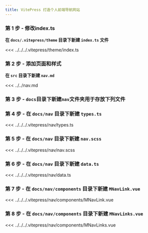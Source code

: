 ```yaml
---
title: VitePress 打造个人前端导航网站
---
```


### 第 1 步 - 修改index.ts

**在 `docs/.vitepress/theme` 目录下新建 `index.ts` 文件**

<<< ../../../.vitepress/theme/index.ts

### 第 2 步 - 添加页面和样式

**在 `src` 目录下新建 `nav.md`**

<<< ../../nav.md

### 第 3 步 - **`docs`目录下新建`nav`文件夹用于存放下列文件**

### 第 4 步 - **在 `docs/nav` 目录下新建 `types.ts`**

<<< ../../../.vitepress/nav/types.ts

### 第 5 步 - **在 `docs/nav` 目录下新建 `nav.scss`**

<<< ../../../.vitepress/nav/nav.scss

### 第 6 步 - **在 `docs/nav` 目录下新建 `data.ts`**

<<< ../../../.vitepress/nav/data.ts

### 第 7 步 - **在 `docs/nav/components` 目录下新建 `MNavLink.vue`**

<<< ../../../.vitepress/nav/components/MNavLink.vue

### 第 8 步 - **在 `docs/nav/components` 目录下新建 `MNavLinks.vue`**

<<< ../../../.vitepress/nav/components/MNavLinks.vue
